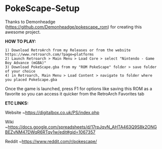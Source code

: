 # PokeScape-Setup
Thanks to Demonheadge (https://github.com/Demonheadge/pokescape_rom) for creating this awesome project.

**HOW TO PLAY:**

	1) Download RetroArch from my Releases or from the website https://www.retroarch.com/?page=platforms
	2) Launch Retroarch > Main Menu > Load Core > select "Nintendo - Game Boy Advance (mGBA)"
	3) Download PokeScape.gba from my "ROM PokeScape" folder > save folder of your choice
	4) in Retroarch, Main Menu > Load Content > navigate to folder where you placed PokeScape.gba

Once the game is launched, press F1 for options like saving this ROM as a favorite so you can access it quicker from the RetroArch Favorites tab

**ETC LINKS:**

Website
~https://digitalbox.co.uk/PS/index.php

Wiki
~https://docs.google.com/spreadsheets/d/17rpJqvN_AHTA463Q9S8k2ONGBEZvNM47DWqR6RTqy1w/edit#gid=1067357

Reddit
~https://www.reddit.com/r/pokescape/
